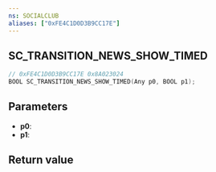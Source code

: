 ```yaml
---
ns: SOCIALCLUB
aliases: ["0xFE4C1D0D3B9CC17E"]
---
```

## SC_TRANSITION_NEWS_SHOW_TIMED

```c
// 0xFE4C1D0D3B9CC17E 0x8A023024
BOOL SC_TRANSITION_NEWS_SHOW_TIMED(Any p0, BOOL p1);
```


## Parameters
* **p0**: 
* **p1**: 

## Return value

